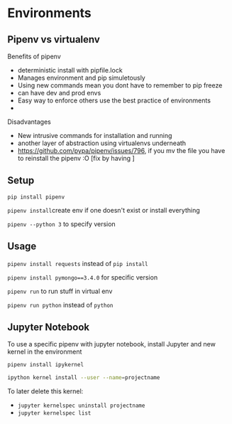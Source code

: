 # Environments

## Pipenv vs virtualenv

Benefits of pipenv

- deterministic install with pipfile.lock
- Manages environment and pip simuletously
- Using new commands mean you dont have to remember to pip freeze 
- can have dev and prod envs 
- Easy way to enforce others use the best practice of environments 
- 

Disadvantages

- New intrusive commands for installation and running 
- another layer of abstraction using virtualenvs underneath
- https://github.com/pypa/pipenv/issues/796, if you mv the file you have to reinstall the pipenv :O [fix by having ]

## Setup

`pip install pipenv`

`pipenv install`create env if one doesn't exist or install everything

`pipenv --python 3` to specify version

## Usage

`pipenv install requests` instead of `pip install`

`pipenv install pymongo==3.4.0` for specific version

`pipenv run` to run stuff in virtual env

`pipenv run python` instead of `python`

## Jupyter Notebook

To use a specific pipenv with jupyter notebook, install Jupyter and new kernel in the environment

```bash
pipenv install ipykernel
```

```bash
ipython kernel install --user --name=projectname
```

To later delete this kernel: 

- `jupyter kernelspec uninstall projectname`
- `jupyter kernelspec list`
